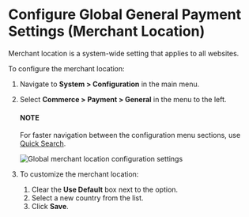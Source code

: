 <a id="sys-conf-commerce-payment-general"></a>

# Configure Global General Payment Settings (Merchant Location)

Merchant location is a system-wide setting that applies to all websites.

To configure the merchant location:

1. Navigate to **System > Configuration** in the main menu.
2. Select **Commerce > Payment > General** in the menu to the left.

   #### NOTE
   For faster navigation between the configuration menu sections, use [Quick Search](../../quick-search.md#user-guide-system-configuration-quick-search).

   ![Global merchant location configuration settings](user/img/system/config_commerce/payment/merchant_location.png)
3. To customize the merchant location:
   1. Clear the **Use Default** box next to the option.
   2. Select a new country from the list.
   3. Click **Save**.
